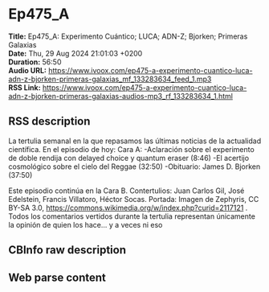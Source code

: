 # Ep475_A  
**Title:** Ep475_A: Experimento Cuántico; LUCA; ADN-Z; Bjorken; Primeras Galaxias  
**Date:** Thu, 29 Aug 2024 21:01:03 +0200  
**Duration:** 56:50  
**Audio URL:** https://www.ivoox.com/ep475-a-experimento-cuantico-luca-adn-z-bjorken-primeras-galaxias_mf_133283634_feed_1.mp3  
**RSS Link:** https://www.ivoox.com/ep475-a-experimento-cuantico-luca-adn-z-bjorken-primeras-galaxias-audios-mp3_rf_133283634_1.html  

## RSS description
La tertulia semanal en la que repasamos las últimas noticias de la actualidad científica. En el episodio de hoy:
Cara A:
-Aclaración sobre el experimento de doble rendija con delayed choice y quantum eraser (8:46)
-El acertijo cosmológico sobre el cielo del Reggae (32:50)
-Obituario: James D. Bjorken (37:50)

Este episodio continúa en la Cara B.
Contertulios: Juan Carlos Gil, José Edelstein, Francis Villatoro, Héctor Socas. Portada: Imagen de Zephyris, CC BY-SA 3.0, https://commons.wikimedia.org/w/index.php?curid=2117121 . Todos los comentarios vertidos durante la tertulia representan únicamente la opinión de quien los hace... y a veces ni eso

## CBInfo raw description


## Web parse content

